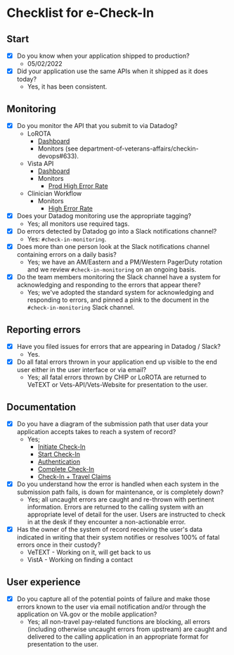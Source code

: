 # Checklist for e-Check-In

## Start

* [x] Do you know when your application shipped to production?
  * 05/02/2022
* [x] Did your application use the same APIs when it shipped as it does today?
  * Yes, it has been consistent.

## Monitoring

* [x] Do you monitor the API that you submit to via Datadog?
  * LoROTA
    * [Dashboard](https://tevi.ddog-gov.com/dashboard/9ss-nrd-bj9/technical-dashboard---lorota-prod?fromUser=false&refresh_mode=sliding&from_ts=1727100299251&to_ts=1727103899251&live=true)
    * Monitors (see department-of-veterans-affairs/checkin-devops#633).
  * Vista API
    * [Dashboard](https://vetext.ddog-gov.com/dashboard/vu4-t9w-xzs/vista-api?fromUser=false&refresh_mode=sliding&from_ts=1727101512354&to_ts=1727105112354&live=true)
    * Monitors
      * [Prod High Error Rate](https://vetext.ddog-gov.com/monitors/122032)      
  * Clinician Workflow
    * Monitors
      * [High Error Rate](https://tevi.ddog-gov.com/monitors/277782)
* [x] Does your Datadog monitoring use the appropriate tagging?
  * Yes; all monitors use required tags.
* [x] Do errors detected by Datadog go into a Slack notifications channel?
  * Yes: `#check-in-monitoring`.
* [x] Does more than one person look at the Slack notifications channel containing errors on a daily basis? 
  * Yes; we have an AM/Eastern and a PM/Western PagerDuty rotation and we review `#check-in-monitoring` on an ongoing basis.
* [x] Do the team members monitoring the Slack channel have a system for acknowledging and responding to the errors that appear there? 
  * Yes; we've adopted the standard system for acknowledging and responding to errors, and pinned a pink to the document in the `#check-in-monitoring` Slack channel.

## Reporting errors

* [x] Have you filed issues for errors that are appearing in Datadog / Slack?
  * Yes.
* [x] Do all fatal errors thrown in your application end up visible to the end user either in the user interface or via email?
  * Yes; all fatal errors thrown by CHIP or LoROTA are returned to VeTEXT or Vets-API/Vets-Website for presentation to the user.

## Documentation

* [x] Do you have a diagram of the submission path that user data your application accepts takes to reach a system of record? 
  * Yes;
    * [Initiate Check-In](https://github.com/department-of-veterans-affairs/va.gov-team/blob/master/products/health-care/checkin/engineering/architecture-diagrams/sequenceDiagram_checkInExp.md#initiate-check-in)
    * [Start Check-In](https://github.com/department-of-veterans-affairs/va.gov-team/blob/master/products/health-care/checkin/engineering/architecture-diagrams/sequenceDiagram_checkInExp.md#start-check-in)
    * [Authentication](https://github.com/department-of-veterans-affairs/va.gov-team/blob/master/products/health-care/checkin/engineering/architecture-diagrams/sequenceDiagram_checkInExp.md#authentication)
    * [Complete Check-In](https://github.com/department-of-veterans-affairs/va.gov-team/blob/master/products/health-care/checkin/engineering/architecture-diagrams/sequenceDiagram_checkInExp.md#check-in)
    * [Check-In + Travel Claims](https://github.com/department-of-veterans-affairs/va.gov-team/blob/master/products/health-care/checkin/engineering/architecture-diagrams/sequenceDiagram_checkInExp.md#check-in---travel-claims)
* [x] Do you understand how the error is handled when each system in the submission path fails, is down for maintenance, or is completely down?
  * Yes; all uncaught errors are caught and re-thrown with pertinent information. Errors are returned to the calling system with an appropriate level of detail for the user. Users are instructed to check in at the desk if they encounter a non-actionable error.
* [x] Has the owner of the system of record receiving the user's data indicated in writing that their system notifies or resolves 100% of fatal errors once in their custody?
  * VeTEXT - Working on it, will get back to us
  * VistA - Working on finding a contact

## User experience

* [x] Do you capture all of the potential points of failure and make those errors known to the user via email notification and/or through the application on VA.gov or the mobile application?
  * Yes; all non-travel pay-related functions are blocking, all errors (including otherwise uncaught errors from upstream) are caught and delivered to the calling application in an appropriate format for presentation to the user.
